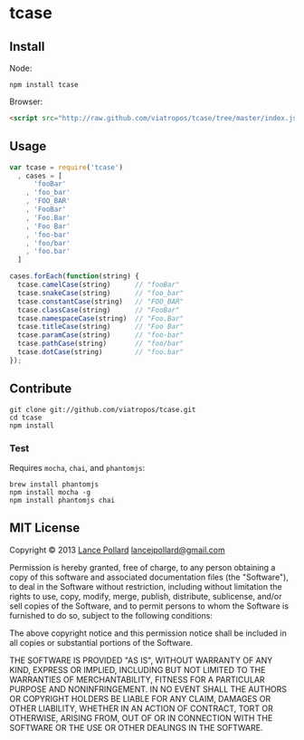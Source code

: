 # tcase

## Install

Node:

```
npm install tcase
```

Browser:

``` html
<script src="http://raw.github.com/viatropos/tcase/tree/master/index.js"></script>
```

## Usage

``` javascript
var tcase = require('tcase')
  , cases = [
      'fooBar'
    , 'foo_bar'
    , 'FOO_BAR'
    , 'FooBar'
    , 'Foo.Bar'
    , 'Foo Bar'
    , 'foo-bar'
    , 'foo/bar'
    , 'foo.bar'
  ]

cases.forEach(function(string) {
  tcase.camelCase(string)      // "fooBar"
  tcase.snakeCase(string)      // "foo_bar"
  tcase.constantCase(string)   // "FOO_BAR"
  tcase.classCase(string)      // "FooBar"
  tcase.namespaceCase(string)  // "Foo.Bar"
  tcase.titleCase(string)      // "Foo Bar"
  tcase.paramCase(string)      // "foo-bar"
  tcase.pathCase(string)       // "foo/bar"
  tcase.dotCase(string)        // "foo.bar"
});
```

## Contribute

```
git clone git://github.com/viatropos/tcase.git
cd tcase
npm install
```

### Test

Requires `mocha`, `chai`, and `phantomjs`:

```
brew install phantomjs
npm install mocha -g
npm install phantomjs chai
```

## MIT License

Copyright &copy; 2013 [Lance Pollard](http://twitter.com/viatropos) <lancejpollard@gmail.com>
 
Permission is hereby granted, free of charge, to any person obtaining
a copy of this software and associated documentation files (the
"Software"), to deal in the Software without restriction, including
without limitation the rights to use, copy, modify, merge, publish,
distribute, sublicense, and/or sell copies of the Software, and to
permit persons to whom the Software is furnished to do so, subject to
the following conditions:

The above copyright notice and this permission notice shall be
included in all copies or substantial portions of the Software.

THE SOFTWARE IS PROVIDED "AS IS", WITHOUT WARRANTY OF ANY KIND,
EXPRESS OR IMPLIED, INCLUDING BUT NOT LIMITED TO THE WARRANTIES OF
MERCHANTABILITY, FITNESS FOR A PARTICULAR PURPOSE AND
NONINFRINGEMENT. IN NO EVENT SHALL THE AUTHORS OR COPYRIGHT HOLDERS BE
LIABLE FOR ANY CLAIM, DAMAGES OR OTHER LIABILITY, WHETHER IN AN ACTION
OF CONTRACT, TORT OR OTHERWISE, ARISING FROM, OUT OF OR IN CONNECTION
WITH THE SOFTWARE OR THE USE OR OTHER DEALINGS IN THE SOFTWARE.
